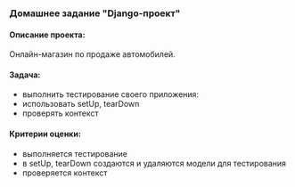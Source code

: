 ### Домашнее задание "Django-проект"

#### Описание проекта:
Онлайн-магазин по продаже автомобилей.

#### Задача:
- выполнить тестирование своего приложения:
- использовать setUp, tearDown
- проверять контекст

#### Критерии оценки:
- выполняется тестирование
- в setUp, tearDown создаются и удаляются модели для тестирования
- проверяется контекст

